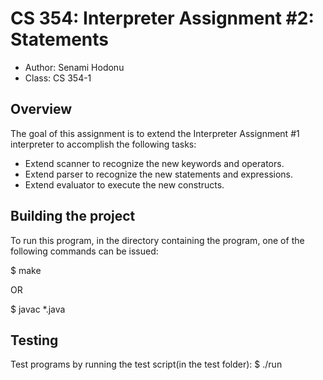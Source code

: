 # CS 354: Interpreter Assignment #2: Statements

* Author: Senami Hodonu
* Class: CS 354-1

## Overview

The goal of this assignment is to extend the Interpreter Assignment #1 interpreter 
to accomplish the following tasks:
-  Extend scanner to recognize the new keywords and operators.
-  Extend parser to recognize the new statements and expressions.
-  Extend evaluator to execute the new constructs.


## Building the project

To run this program, in the directory containing the program, one of the following 
commands can be issued:

$ make 

OR

$ javac *.java

## Testing

Test programs by running the test script(in the test folder):
$ ./run

